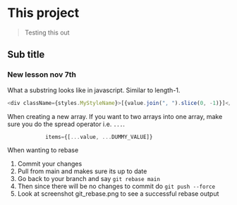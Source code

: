 # This project

> Testing this out

## Sub title

### New lesson nov 7th

What a substring looks like in javascript. Similar to length-1.

```js
<div className={styles.MyStyleName}>[{value.join(", ").slice(0, -1)}]</div>
```

When creating a new array. If you want to two arrays into one array, make sure you do the spread operator i.e. `...`.

```js
            items={[...value, ...DUMMY_VALUE]}
```

When wanting to rebase

1. Commit your changes
2. Pull from main and makes sure its up to date
3. Go back to your branch and say `git rebase main`
4. Then since there will be no changes to commit do `git push --force`
5. Look at screenshot git_rebase.png to see a successful rebase output
